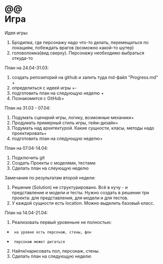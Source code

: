 @@\
Игра
====
Идея игры:
1.  Бродилка, где персонажу надо что-то делать, перемещаться по локациям, побеждать врагов (возможно какой-то шутер)
2.  головоломка(вид сверху). Персонажу необходимо выбраться откуда-то 

План на 24.04-31.03:
1.  создать репозиторий на github и залить туда md-файл "Progress.md" +
2.  определиться с идеей игры +- 
3.  подготовить план на следующую неделю +
4.  Познакомится с GitHub+

План на 31.03 - 07.04:
1.  Подумать сценарий игры, логику, возможные механики+
2.  Продумать примерный стиль игры, гейм-дизайн+
3.  Подумать над архитектурой. Какие сущности, класы, методы надо проектировать+
4.  подготовить план на следующую неделю+

План на 07.04-14.04:
1.  Подключить git
2.  Создать Проекты с моделями, тестами
3.  Сделать план на слеующую неделю 

Замечания по результатам второй недели:
1. Решение (Solution) не структурировано. Всё в кучу - и представление и модели и тесты. Нужно создать в решении три проекта: для представления, для модели и для тестов.
2. У каждой сущности есть location. Можно выделить базовый класс.

План на 14.04-21.04:
1.  Реализовать первый уровеньне не полностью:
*      на уровне есть персонаж, стены, фон
*      персонаж может дигаться
2.  Найти/нарисовать пол, персонаж, стены.
3.  Сделать план на следующую неделю
